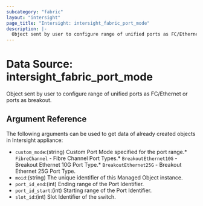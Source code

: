 ```yaml
---
subcategory: "fabric"
layout: "intersight"
page_title: "Intersight: intersight_fabric_port_mode"
description: |-
  Object sent by user to configure range of unified ports as FC/Ethernet or ports as breakout.
---
```


# Data Source: intersight_fabric_port_mode
Object sent by user to configure range of unified ports as FC/Ethernet or ports as breakout.
## Argument Reference
The following arguments can be used to get data of already created objects in Intersight appliance:
* `custom_mode`:(string) Custom Port Mode specified for the port range.* `FibreChannel` - Fibre Channel Port Types.* `BreakoutEthernet10G` - Breakout Ethernet 10G Port Type.* `BreakoutEthernet25G` - Breakout Ethernet 25G Port Type. 
* `moid`:(string) The unique identifier of this Managed Object instance. 
* `port_id_end`:(int) Ending range of the Port Identifier. 
* `port_id_start`:(int) Starting range of the Port Identifier. 
* `slot_id`:(int) Slot Identifier of the switch. 
